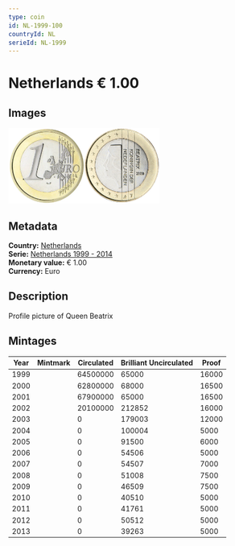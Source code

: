 ```yaml
---
type: coin
id: NL-1999-100
countryId: NL
serieId: NL-1999
---
```


# Netherlands € 1.00

## Images

<img src="../../../Images/common-2002-100.webp" height="150" alt="Front image"><img src="Images/netherlands-1999-100.webp" height="150" alt="Back image">

## Metadata

**Country:** [Netherlands](../index.md)\
**Serie:** [Netherlands 1999 - 2014](index.md)\
**Monetary value:** € 1.00\
**Currency:** Euro

## Description

Profile picture of Queen Beatrix

## Mintages

| Year | Mintmark | Circulated | Brilliant Uncirculated | Proof |
| ---- | -------- | ---------- | ---------------------- | ----- |
| 1999 |          | 64500000   | 65000                  | 16000 |
| 2000 |          | 62800000   | 68000                  | 16500 |
| 2001 |          | 67900000   | 65000                  | 16500 |
| 2002 |          | 20100000   | 212852                 | 16000 |
| 2003 |          | 0          | 179003                 | 12000 |
| 2004 |          | 0          | 100004                 | 5000  |
| 2005 |          | 0          | 91500                  | 6000  |
| 2006 |          | 0          | 54506                  | 5000  |
| 2007 |          | 0          | 54507                  | 7000  |
| 2008 |          | 0          | 51008                  | 7500  |
| 2009 |          | 0          | 46509                  | 7500  |
| 2010 |          | 0          | 40510                  | 5000  |
| 2011 |          | 0          | 41761                  | 5000  |
| 2012 |          | 0          | 50512                  | 5000  |
| 2013 |          | 0          | 39263                  | 5000  |
